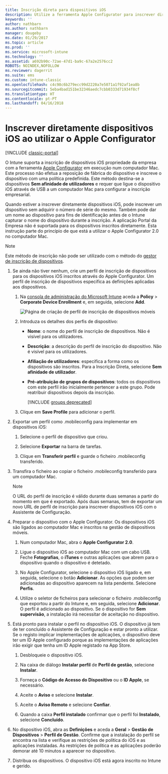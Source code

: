 ```yaml
---
title: Inscrição direta para dispositivos iOS
description: Utilize a ferramenta Apple Configurator para inscrever diretamente dispositivos iOS pertencentes à empresa com uma política predefinida ao ligá-los por USB a um computador Mac.
keywords: ''
author: nathbarn
ms.author: nathbarn
manager: dougeby
ms.date: 01/29/2017
ms.topic: article
ms.prod: ''
ms.service: microsoft-intune
ms.technology: ''
ms.assetid: a692b90c-72ae-47d1-ba9c-67a2e2576cc2
ROBOTS: NOINDEX,NOFOLLOW
ms.reviewer: dagerrit
ms.suite: ems
ms.custom: intune-classic
ms.openlocfilehash: c4c98c6b279ecc99d2220a7e5071a1f92af1ea8b
ms.sourcegitcommit: 5eba4bad151be32346aedc7cbb0333d71934f8cf
ms.translationtype: HT
ms.contentlocale: pt-PT
ms.lasthandoff: 04/16/2018
---
```

# <a name="directly-enroll-ios-devices-by-using-apple-configurator"></a>Inscrever diretamente dispositivos iOS ao utilizar o Apple Configurator

[!INCLUDE [classic-portal](../includes/classic-portal.md)]

O Intune suporta a inscrição de dispositivos iOS propriedade da empresa com a ferramenta [Apple Configurator](http://go.microsoft.com/fwlink/?LinkId=518017) em execução num computador Mac. Este processo não efetua a reposição de fábrica do dispositivo e inscreve o dispositivo com uma política predefinida. Este método destina-se a dispositivos **Sem afinidade de utilizadores** e requer que ligue o dispositivo iOS através de USB a um computador Mac para configurar a inscrição empresarial.

Quando estiver a inscrever diretamente dispositivos iOS, pode inscrever um dispositivo sem adquirir o número de série do mesmo. Também pode dar um nome ao dispositivo para fins de identificação antes de o Intune capturar o nome do dispositivo durante a inscrição. A aplicação Portal da Empresa não é suportada para os dispositivos inscritos diretamente. Esta instrução parte do princípio de que está a utilizar o Apple Configurator 2.0 no computador Mac.

>[!NOTE]
>Este método de inscrição não pode ser utilizado com o método do [gestor de inscrição de dispositivos](enroll-corporate-owned-devices-with-the-device-enrollment-manager-in-microsoft-intune.md).

1. Se ainda não tiver nenhum, crie um perfil de inscrição de dispositivos para os dispositivos iOS inscritos através do Apple Configurator. Um perfil de inscrição de dispositivos especifica as definições aplicadas aos dispositivos.

   1. Na [consola de administração do Microsoft Intune](https://manage.microsoft.com) aceda a **Policy** &gt; **Corporate Device Enrollment** e, em seguida, selecione **Add**.

      ![Página de criação de perfil de inscrição de dispositivos móveis](../media/pol-sa-corp-enroll.png)

   2. Introduza os detalhes dos perfis de dispositivo:

      - **Nome**: o nome do perfil de inscrição de dispositivos. Não é visível para os utilizadores.

      - **Descrição**: a descrição do perfil de inscrição do dispositivo. Não é visível para os utilizadores.

      - **Afiliação de utilizadores**: especifica a forma como os dispositivos são inscritos. Para a Inscrição Direta, selecione **Sem afinidade de utilizador**.

      - **Pré-atribuição de grupos de dispositivos**: todos os dispositivos com este perfil irão inicialmente pertencer a este grupo. Pode reatribuir dispositivos depois da inscrição.

        [!INCLUDE [groups deprecated](../includes/group-deprecation.md)]


   3. Clique em **Save Profile** para adicionar o perfil.

2. Exportar um perfil como .mobileconfig para implementar em dispositivos iOS:

   1.   Selecione o perfil de dispositivo que criou.

   2.   Selecione **Exportar** na barra de tarefas.

   3.   Clique em **Transferir perfil** e guarde o ficheiro .mobileconfig transferido.

3. Transfira o ficheiro ao copiar o ficheiro .mobileconfig transferido para um computador Mac.
   > [!NOTE]
   > O URL do perfil de inscrição é válido durante duas semanas a partir do momento em que é exportado. Após duas semanas, tem de exportar um novo URL de perfil de inscrição para inscrever dispositivos iOS com o Assistente de Configuração.

4. Preparar o dispositivo com o Apple Configurator. Os dispositivos iOS são ligados ao computador Mac e inscritos na gestão de dispositivos móveis.

   1.  Num computador Mac, abra o **Apple Configurator 2.0**.

   2.  Ligue o dispositivo iOS ao computador Mac com um cabo USB. Feche **Fotografias**, o **iTunes** e outras aplicações que abrem para o dispositivo quando o dispositivo é detetado.

   3.  No Apple Configurator, selecione o dispositivo iOS ligado e, em seguida, selecione o botão **Adicionar**. As opções que podem ser adicionadas ao dispositivo aparecem na lista pendente. Selecione **Perfis**.

   4.  Utilize o seletor de ficheiros para selecionar o ficheiro .mobileconfig que exportou a partir do Intune e, em seguida, selecione **Adicionar**. O perfil é adicionado ao dispositivo.  Se o dispositivo for **Sem supervisão**, a instalação irá necessitar de aceitação no dispositivo.

5. Está pronto para instalar o perfil no dispositivo iOS. O dispositivo já tem de ter concluído o Assistente de Configuração e estar pronto a utilizar. Se o registo implicar implementações de aplicações, o dispositivo deve ter um ID Apple configurado porque as implementações de aplicações irão exigir que tenha um ID Apple registado na App Store.

   1.  Desbloqueie o dispositivo iOS.

   2.  Na caixa de diálogo **Instalar perfil** de **Perfil de gestão**, selecione **Instalar**.

   3.  Forneça o **Código de Acesso do Dispositivo** ou o **ID Apple**, se necessário.

   4.  Aceite o **Aviso** e selecione **Instalar**.

   5.  Aceite o **Aviso Remoto** e selecione **Confiar**.

   6.  Quando a caixa **Perfil instalado** confirmar que o perfil foi **Instalado**, selecione **Concluído**.

6. No dispositivo iOS, abra as **Definições** e aceda a **Geral** &gt; **Gestão de Dispositivos** &gt; **Perfil de Gestão**. Confirme que a instalação do perfil se encontra na lista e verifique as restrições de política do iOS e as aplicações instaladas. As restrições de política e as aplicações poderão demorar até 10 minutos a aparecer no dispositivo.

7. Distribua os dispositivos. O dispositivo iOS está agora inscrito no Intune e gerido.
